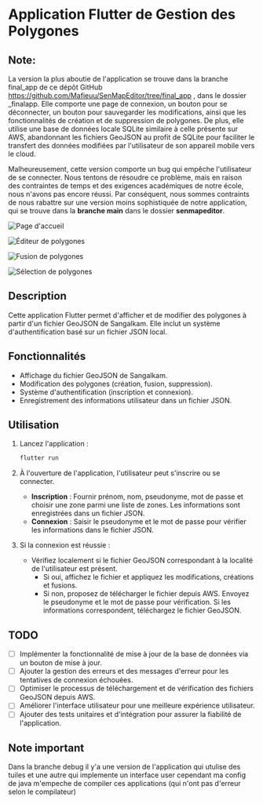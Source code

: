 
# Application Flutter de Gestion des Polygones
## Note: 
La version la plus aboutie de l'application se trouve dans la branche final_app de ce dépôt GitHub https://github.com/Mafieuu/SenMapEditor/tree/final_app , dans le dossier _finalapp. Elle comporte une page de connexion, un bouton pour se déconnecter, un bouton pour sauvegarder les modifications, ainsi que les fonctionnalités de création et de suppression de polygones. De plus, elle utilise une base de données locale SQLite similaire à celle présente sur AWS, abandonnant les fichiers GeoJSON au profit de SQLite pour faciliter le transfert des données modifiées par l'utilisateur de son appareil mobile vers le cloud.

Malheureusement, cette version comporte un bug qui empêche l'utilisateur de se connecter. Nous tentons de résoudre ce problème, mais en raison des contraintes de temps et des exigences académiques de notre école, nous n'avons pas encore réussi. Par conséquent, nous sommes contraints de nous rabattre sur une version moins sophistiquée de notre application, qui se trouve dans la **branche main** dans le dossier **senmapeditor**.

![Page d'accueil](login.png)

![Éditeur de polygones](editeur.png)

![Fusion de polygones](merge.png)

![Sélection de polygones](selection.png)

## Description
Cette application Flutter permet d'afficher et de modifier des polygones à partir d'un fichier GeoJSON de Sangalkam. Elle inclut un système d'authentification basé sur un fichier JSON local.

## Fonctionnalités
- Affichage du fichier GeoJSON de Sangalkam.
- Modification des polygones (création, fusion, suppression).
- Système d'authentification (inscription et connexion).
- Enregistrement des informations utilisateur dans un fichier JSON.


## Utilisation
1. Lancez l'application :
   ```bash
   flutter run
   ```
2. À l'ouverture de l'application, l'utilisateur peut s'inscrire ou se connecter.
   - **Inscription** : Fournir prénom, nom, pseudonyme, mot de passe et choisir une zone parmi une liste de zones. Les informations sont enregistrées dans un fichier JSON.
   - **Connexion** : Saisir le pseudonyme et le mot de passe pour vérifier les informations dans le fichier JSON.

3. Si la connexion est réussie :
   - Vérifiez localement si le fichier GeoJSON correspondant à la localité de l'utilisateur est présent.
     - Si oui, affichez le fichier et appliquez les modifications, créations et fusions.
     - Si non, proposez de télécharger le fichier depuis AWS. Envoyez le pseudonyme et le mot de passe pour vérification. Si les informations correspondent, téléchargez le fichier GeoJSON.

## TODO
- [ ] Implémenter la fonctionnalité de mise à jour de la base de données via un bouton de mise à jour.
- [ ] Ajouter la gestion des erreurs et des messages d'erreur pour les tentatives de connexion échouées.
- [ ] Optimiser le processus de téléchargement et de vérification des fichiers GeoJSON depuis AWS.
- [ ] Améliorer l'interface utilisateur pour une meilleure expérience utilisateur.
- [ ] Ajouter des tests unitaires et d'intégration pour assurer la fiabilité de l'application.
## Note important 
Dans la branche debug il y'a une version de l'application qui utulise des tuiles et une autre qui implemente un interface user
cependant ma config de java m'empeche de compiler ces applications (qui n'ont pas d'erreur selon le compilateur)


